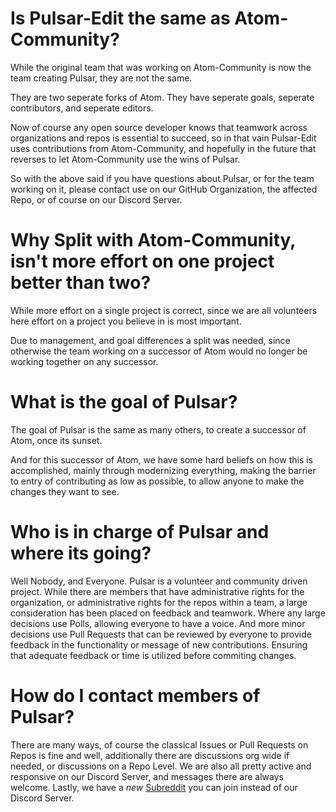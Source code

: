 # Is Pulsar-Edit the same as Atom-Community?

While the original team that was working on Atom-Community is now the team creating Pulsar, they are not the same.

They are two seperate forks of Atom. They have seperate goals, seperate contributors, and seperate editors. 

Now of course any open source developer knows that teamwork across organizations and repos is essential to succeed, so in that vain Pulsar-Edit uses contributions from Atom-Community, and hopefully in the future that reverses to let Atom-Community use the wins of Pulsar.

So with the above said if you have questions about Pulsar, or for the team working on it, please contact use on our GitHub Organization, the affected Repo, or of course on our Discord Server.

# Why Split with Atom-Community, isn't more effort on one project better than two?

While more effort on a single project is correct, since we are all volunteers here effort on a project you believe in is most important. 

Due to management, and goal differences a split was needed, since otherwise the team working on a successor of Atom would no longer be working together on any successor. 

# What is the goal of Pulsar?

The goal of Pulsar is the same as many others, to create a successor of Atom, once its sunset.

And for this successor of Atom, we have some hard beliefs on how this is accomplished, mainly through modernizing everything, making the barrier to entry of contributing as low as possible, to allow anyone to make the changes they want to see.

# Who is in charge of Pulsar and where its going?

Well Nobody, and Everyone. Pulsar is a volunteer and community driven project. While there are members that have administrative rights for the organization, or administrative rights for the repos within a team, a large consideration has been placed on feedback and teamwork. Where any large decisions use Polls, allowing everyone to have a voice. And more minor decisions use Pull Requests that can be reviewed by everyone to provide feedback in the functionality or message of new contributions. Ensuring that adequate feedback or time is utilized before commiting changes.

# How do I contact members of Pulsar?

There are many ways, of course the classical Issues or Pull Requests on Repos is fine and well, additionally there are discussions org wide if needed, or discussions on a Repo Level. We are also all pretty active and responsive on our Discord Server, and messages there are always welcome. Lastly, we have a *new* [Subreddit](https://www.reddit.com/r/pulsaredit/) you can join instead of our Discord Server.
